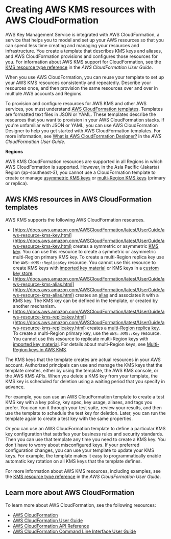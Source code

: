 # Creating AWS KMS resources with AWS CloudFormation<a name="creating-resources-with-cloudformation"></a>

AWS Key Management Service is integrated with AWS CloudFormation, a service that helps you to model and set up your AWS resources so that you can spend less time creating and managing your resources and infrastructure\. You create a template that describes KMS keys and aliases, and AWS CloudFormation provisions and configures those resources for you\. For information about AWS KMS support for CloudFormation, see the [KMS resource type reference](https://docs.aws.amazon.com/AWSCloudFormation/latest/UserGuide/AWS_KMS.html) in the *AWS CloudFormation User Guide*\.

When you use AWS CloudFormation, you can reuse your template to set up your AWS KMS resources consistently and repeatedly\. Describe your resources once, and then provision the same resources over and over in multiple AWS accounts and Regions\. 

To provision and configure resources for AWS KMS and other AWS services, you must understand [AWS CloudFormation templates](https://docs.aws.amazon.com/AWSCloudFormation/latest/UserGuide/template-guide.html)\. Templates are formatted text files in JSON or YAML\. These templates describe the resources that you want to provision in your AWS CloudFormation stacks\. If you're unfamiliar with JSON or YAML, you can use AWS CloudFormation Designer to help you get started with AWS CloudFormation templates\. For more information, see [What is AWS CloudFormation Designer?](https://docs.aws.amazon.com/AWSCloudFormation/latest/UserGuide/working-with-templates-cfn-designer.html) in the *AWS CloudFormation User Guide*\.

**Regions**

AWS KMS CloudFormation resources are supported in all Regions in which AWS CloudFormation is supported\. However, in the Asia Pacific \(Jakarta\) Region \(ap\-southeast\-3\), you cannot use a CloudFormation template to create or manage [asymmetric KMS keys](symmetric-asymmetric.md) or [multi\-Region KMS keys](multi-region-keys-overview.md) \(primary or replica\)\.

## AWS KMS resources in AWS CloudFormation templates<a name="working-with-templates"></a>

AWS KMS supports the following AWS CloudFormation resources\. 
+ [https://docs.aws.amazon.com/AWSCloudFormation/latest/UserGuide/aws-resource-kms-key.html](https://docs.aws.amazon.com/AWSCloudFormation/latest/UserGuide/aws-resource-kms-key.html) creates a symmetric or asymmetric [KMS key](concepts.md#kms_keys)\. You can use this resource to create a symmetric or asymmetric multi\-Region primary KMS key\. To create a multi\-Region replica key use the `AWS::KMS::ReplicaKey` resource\. You cannot use this resource to create KMS keys with [imported key material](importing-keys.md) or KMS keys in a [custom key store](custom-key-store-overview.md)\. 
+ [https://docs.aws.amazon.com/AWSCloudFormation/latest/UserGuide/aws-resource-kms-alias.html](https://docs.aws.amazon.com/AWSCloudFormation/latest/UserGuide/aws-resource-kms-alias.html) creates an [alias](kms-alias.md) and associates it with a KMS key\. The KMS key can be defined in the template, or created by another mechanism\.
+ [https://docs.aws.amazon.com/AWSCloudFormation/latest/UserGuide/aws-resource-kms-replicakey.html](https://docs.aws.amazon.com/AWSCloudFormation/latest/UserGuide/aws-resource-kms-replicakey.html) creates a [multi\-Region replica key](multi-region-keys-overview.md#mrk-replica-key)\. To create a multi\-Region primary key, use the `AWS::KMS::Key` resource\. You cannot use this resource to replicate multi\-Region keys with [imported key material](multi-region-keys-import.md)\. For details about multi\-Region keys, see [Multi\-Region keys in AWS KMS](multi-region-keys-overview.md)\.

The KMS keys that the template creates are actual resources in your AWS account\. Authorized principals can use and manage the KMS keys that the template creates, either by using the template, the AWS KMS console, or the AWS KMS APIs\. When you delete a KMS key from your template, the KMS key is scheduled for deletion using a waiting period that you specify in advance\. 

For example, you can use an AWS CloudFormation template to create a test KMS key with a key policy, key spec, key usage, aliases, and tags you prefer\. You can run it through your test suite, review your results, and then use the template to schedule the test key for deletion\. Later, you can run the template again to create a test key with the same properties\. 

Or you can use an AWS CloudFormation template to define a particular KMS key configuration that satisfies your business rules and security standards\. Then you can use that template any time you need to create a KMS key\. You don't have to worry about misconfigured keys\. If your preferred configuration changes, you can use your template to update your KMS keys\. For example, the template makes it easy to programmatically enable automatic key rotation on all KMS keys that the template defines\.

For more information about AWS KMS resources, including examples, see the [KMS resource type reference](https://docs.aws.amazon.com/AWSCloudFormation/latest/UserGuide/AWS_KMS.html) in the *AWS CloudFormation User Guide*\.

## Learn more about AWS CloudFormation<a name="learn-more-cloudformation"></a>

To learn more about AWS CloudFormation, see the following resources:
+ [AWS CloudFormation](http://aws.amazon.com/cloudformation/)
+ [AWS CloudFormation User Guide](https://docs.aws.amazon.com/AWSCloudFormation/latest/UserGuide/Welcome.html)
+ [AWS CloudFormation API Reference](https://docs.aws.amazon.com/AWSCloudFormation/latest/APIReference/Welcome.html)
+ [AWS CloudFormation Command Line Interface User Guide](https://docs.aws.amazon.com/cloudformation-cli/latest/userguide/what-is-cloudformation-cli.html)